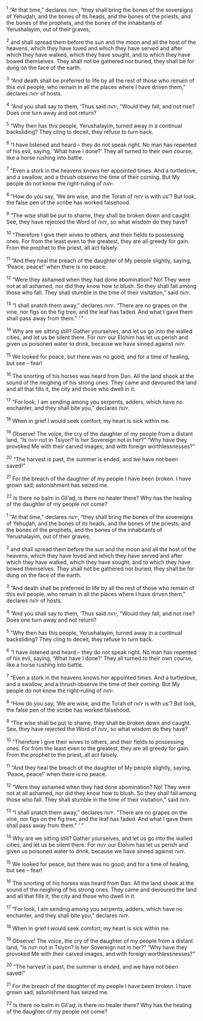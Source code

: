 <sup>1</sup> “At that time,” declares יהוה, “they shall bring the bones of the sovereigns of Yehuḏah, and the bones of its heads, and the bones of the priests, and the bones of the prophets, and the bones of the inhabitants of Yerushalayim, out of their graves,

<sup>2</sup> and shall spread them before the sun and the moon and all the host of the heavens, which they have loved and which they have served and after which they have walked, which they have sought, and to which they have bowed themselves. They shall not be gathered nor buried, they shall be for dung on the face of the earth.

<sup>3</sup> “And death shall be preferred to life by all the rest of those who remain of this evil people, who remain in all the places where I have driven them,” declares יהוה of hosts.

<sup>4</sup> “And you shall say to them, ‘Thus said יהוה, “Would they fall, and not rise? Does one turn away and not return?

<sup>5</sup> “Why then has this people, Yerushalayim, turned away in a continual backsliding? They cling to deceit, they refuse to turn back.

<sup>6</sup> “I have listened and heard – they do not speak right. No man has repented of his evil, saying, ‘What have I done?’ They all turned to their own course, like a horse rushing into battle.

<sup>7</sup> “Even a stork in the heavens knows her appointed times. And a turtledove, and a swallow, and a thrush observe the time of their coming. But My people do not know the right-ruling of יהוה.

<sup>8</sup> “How do you say, ‘We are wise, and the Torah of יהוה is with us’? But look, the false pen of the scribe has worked falsehood.

<sup>9</sup> “The wise shall be put to shame, they shall be broken down and caught. See, they have rejected the Word of יהוה, so what wisdom do they have?

<sup>10</sup> “Therefore I give their wives to others, and their fields to possessing ones. For from the least even to the greatest, they are all greedy for gain. From the prophet to the priest, all act falsely.

<sup>11</sup> “And they heal the breach of the daughter of My people slightly, saying, ‘Peace, peace!’ when there is no peace.

<sup>12</sup> “Were they ashamed when they had done abomination? No! They were not at all ashamed, nor did they know how to blush. So they shall fall among those who fall. They shall stumble in the time of their visitation,” said יהוה.

<sup>13</sup> “I shall snatch them away,” declares יהוה. “There are no grapes on the vine, nor figs on the fig tree, and the leaf has faded. And what I gave them shall pass away from them.” ’ ”

<sup>14</sup> Why are we sitting still? Gather yourselves, and let us go into the walled cities, and let us be silent there. For יהוה our Elohim has let us perish and given us poisoned water to drink, because we have sinned against יהוה.

<sup>15</sup> We looked for peace, but there was no good; and for a time of healing, but see – fear!

<sup>16</sup> The snorting of his horses was heard from Dan. All the land shook at the sound of the neighing of his strong ones. They came and devoured the land and all that fills it, the city and those who dwell in it.

<sup>17</sup> “For look, I am sending among you serpents, adders, which have no enchanter, and they shall bite you,” declares יהוה.

<sup>18</sup> When in grief I would seek comfort; my heart is sick within me.

<sup>19</sup> Observe! The voice, the cry of the daughter of my people from a distant land, “Is יהוה not in Tsiyon? Is her Sovereign not in her?” “Why have they provoked Me with their carved images, and with foreign worthlessnesses?”

<sup>20</sup> “The harvest is past, the summer is ended, and we have not been saved!”

<sup>21</sup> For the breach of the daughter of my people I have been broken. I have grown sad; astonishment has seized me.

<sup>22</sup> Is there no balm in Gil‛aḏ, is there no healer there? Why has the healing of the daughter of my people not come?

<sup>1</sup> “At that time,” declares יהוה, “they shall bring the bones of the sovereigns of Yehuḏah, and the bones of its heads, and the bones of the priests, and the bones of the prophets, and the bones of the inhabitants of Yerushalayim, out of their graves,

<sup>2</sup> and shall spread them before the sun and the moon and all the host of the heavens, which they have loved and which they have served and after which they have walked, which they have sought, and to which they have bowed themselves. They shall not be gathered nor buried, they shall be for dung on the face of the earth.

<sup>3</sup> “And death shall be preferred to life by all the rest of those who remain of this evil people, who remain in all the places where I have driven them,” declares יהוה of hosts.

<sup>4</sup> “And you shall say to them, ‘Thus said יהוה, “Would they fall, and not rise? Does one turn away and not return?

<sup>5</sup> “Why then has this people, Yerushalayim, turned away in a continual backsliding? They cling to deceit, they refuse to turn back.

<sup>6</sup> “I have listened and heard – they do not speak right. No man has repented of his evil, saying, ‘What have I done?’ They all turned to their own course, like a horse rushing into battle.

<sup>7</sup> “Even a stork in the heavens knows her appointed times. And a turtledove, and a swallow, and a thrush observe the time of their coming. But My people do not know the right-ruling of יהוה.

<sup>8</sup> “How do you say, ‘We are wise, and the Torah of יהוה is with us’? But look, the false pen of the scribe has worked falsehood.

<sup>9</sup> “The wise shall be put to shame, they shall be broken down and caught. See, they have rejected the Word of יהוה, so what wisdom do they have?

<sup>10</sup> “Therefore I give their wives to others, and their fields to possessing ones. For from the least even to the greatest, they are all greedy for gain. From the prophet to the priest, all act falsely.

<sup>11</sup> “And they heal the breach of the daughter of My people slightly, saying, ‘Peace, peace!’ when there is no peace.

<sup>12</sup> “Were they ashamed when they had done abomination? No! They were not at all ashamed, nor did they know how to blush. So they shall fall among those who fall. They shall stumble in the time of their visitation,” said יהוה.

<sup>13</sup> “I shall snatch them away,” declares יהוה. “There are no grapes on the vine, nor figs on the fig tree, and the leaf has faded. And what I gave them shall pass away from them.” ’ ”

<sup>14</sup> Why are we sitting still? Gather yourselves, and let us go into the walled cities, and let us be silent there. For יהוה our Elohim has let us perish and given us poisoned water to drink, because we have sinned against יהוה.

<sup>15</sup> We looked for peace, but there was no good; and for a time of healing, but see – fear!

<sup>16</sup> The snorting of his horses was heard from Dan. All the land shook at the sound of the neighing of his strong ones. They came and devoured the land and all that fills it, the city and those who dwell in it.

<sup>17</sup> “For look, I am sending among you serpents, adders, which have no enchanter, and they shall bite you,” declares יהוה.

<sup>18</sup> When in grief I would seek comfort; my heart is sick within me.

<sup>19</sup> Observe! The voice, the cry of the daughter of my people from a distant land, “Is יהוה not in Tsiyon? Is her Sovereign not in her?” “Why have they provoked Me with their carved images, and with foreign worthlessnesses?”

<sup>20</sup> “The harvest is past, the summer is ended, and we have not been saved!”

<sup>21</sup> For the breach of the daughter of my people I have been broken. I have grown sad; astonishment has seized me.

<sup>22</sup> Is there no balm in Gil‛aḏ, is there no healer there? Why has the healing of the daughter of my people not come?

